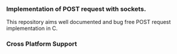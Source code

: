 ### Implementation of POST request with sockets.

This repository aims well documented and bug free POST request implementation in C.

### Cross Platform Support 